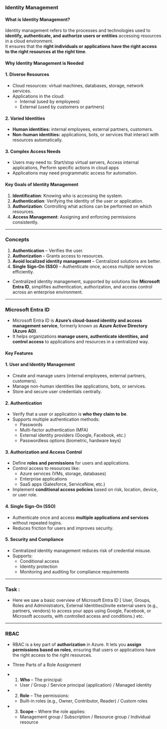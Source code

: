 ### Identity Management

#### What is Identity Management?
Identity management refers to the processes and technologies used to **identify, authenticate, and authorize users or entities** accessing resources in a cloud environment.  
It ensures that the **right individuals or applications have the right access to the right resources at the right time**.

#### Why Identity Management is Needed

#### 1. Diverse Resources
- Cloud resources: virtual machines, databases, storage, network services.
- Applications in the cloud: 
  - Internal (used by employees) 
  - External (used by customers or partners)

#### 2. Varied Identities
- **Human identities:** internal employees, external partners, customers.
- **Non-human identities:** applications, bots, or services that interact with resources automatically.

#### 3. Complex Access Needs
- Users may need to: Start/stop virtual servers, Access internal applications, Perform specific actions in cloud apps
- Applications may need programmatic access for automation.

#### Key Goals of Identity Management
1. **Identification**: Knowing who is accessing the system.  
2. **Authentication**: Verifying the identity of the user or application.  
3. **Authorization**: Controlling what actions can be performed on which resources.  
4. **Access Management**: Assigning and enforcing permissions consistently.  

---

### **Concepts**
1. **Authentication** – Verifies the user.  
2. **Authorization** – Grants access to resources.  
3. **Avoid localized identity management** – Centralized solutions are better.  
4. **Single Sign-On (SSO)** – Authenticate once, access multiple services efficiently.  

- Centralized identity management, supported by solutions like **Microsoft Entra ID**, simplifies authentication, authorization, and access control across an enterprise environment.

--- 

### Microsoft Entra ID

- Microsoft Entra ID is **Azure’s cloud-based identity and access management service**, formerly known as **Azure Active Directory (Azure AD)**.  
- It helps organizations **manage users, authenticate identities, and control access** to applications and resources in a centralized way.

#### **Key Features**

#### 1. **User and Identity Management**
- Create and manage users (internal employees, external partners, customers).  
- Manage non-human identities like applications, bots, or services.  
- Store and secure user credentials centrally.

#### 2. **Authentication**
- Verify that a user or application is **who they claim to be**.  
- Supports multiple authentication methods:
  - Passwords
  - Multi-factor authentication (MFA)
  - External identity providers (Google, Facebook, etc.)
  - Passwordless options (biometric, hardware keys)

#### 3. **Authorization and Access Control**
- Define **roles and permissions** for users and applications.  
- Control access to resources like:
  - Azure services (VMs, storage, databases)
  - Enterprise applications
  - SaaS apps (Salesforce, ServiceNow, etc.)
- Implement **conditional access policies** based on risk, location, device, or user role.

#### 4. **Single Sign-On (SSO)**
- Authenticate once and access **multiple applications and services** without repeated logins.  
- Reduces friction for users and improves security.

#### 5. **Security and Compliance**
- Centralized identity management reduces risk of credential misuse.  
- Supports:
  - Conditional access
  - Identity protection
  - Monitoring and auditing for compliance requirements

---

### Task : 
- Here we saw a basic overview of Microsoft Entra ID [ User, Groups, Roles and Administrators, External Identities(Invite external users (e.g., partners, vendors) to access your apps using Google, Facebook, or Microsoft accounts, with controlled access and conditions.) etc.

---

### RBAC 

- RBAC is a key part of **authorization** in Azure. It lets you **assign permissions based on roles**, ensuring that users or applications have the right access to the right resources.
- Three Parts of a Role Assignment

- 1. **Who** – The principal:
   - User / Group / Service principal (application) / Managed identity  

- 2. **Role** – The permissions:
   - Built-in roles (e.g., Owner, Contributor, Reader) / Custom roles  

- 3. **Scope** – Where the role applies:
   - Management group / Subscription / Resource group / Individual resource  

